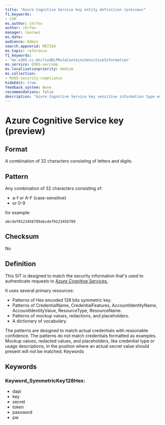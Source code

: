 ```yaml
---
title: "Azure Cognitive Service key entity definition (preview)"
f1.keywords:
- CSH
ms.author: chrfox
author: chrfox
manager: laurawi
ms.date:
audience: Admin
search.appverid: MET150
ms.topic: reference
f1_keywords:
- 'ms.o365.cc.UnifiedDLPRuleContainsSensitiveInformation'
ms.service: O365-seccomp
ms.localizationpriority: medium
ms.collection:
- M365-security-compliance
hideEdit: true
feedback_system: None
recommendations: false
description: "Azure Cognitive Service key sensitive information type entity definition."
---
```


# Azure Cognitive Service key (preview)

## Format

A combination of 32 characters consisting of letters and digits.

## Pattern

Any combination of 32 characters consisting of:
 
- a-f or A-F (case-sensitive)
- or 0-9

for example:

`abcdef0123456789abcdef0123456789`

## Checksum

No

## Definition

This SIT is designed to match the security information that's used to authenticate requests to [Azure Cognitive Services.](/azure/search/search-security-api-keys) 

It uses several primary resources:

- Patterns of Hex encoded 128 bits symmetric key.
- Patterns of CredentialName, CredentialFeatures, AccountIdentityName, AccountIdentityValue, ResourceType, ResourceName.
- Patterns of mockup values, redactions, and placeholders.
- A dictionary of vocabulary.

The patterns are designed to match actual credentials with reasonable confidence. The patterns do not match credentials formatted as examples. Mockup values, redacted values, and placeholders, like credential type or usage descriptions, in the position where an actual secret value should present will not be matched.
Keywords

## Keywords

### Keyword_SymmetricKey128Hex:

- dapi
- key
- secret
- token
- password
- pw
